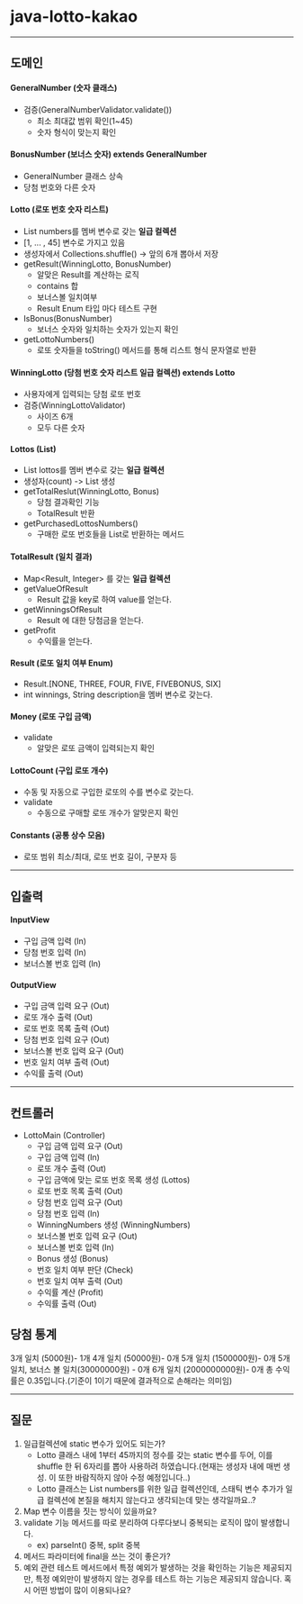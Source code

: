 # java-lotto-kakao
---

## 도메인

#### GeneralNumber (숫자 클래스)

- 검증(GeneralNumberValidator.validate())
    - 최소 최대값 범위 확인(1~45)
    - 숫자 형식이 맞는지 확인

#### BonusNumber (보너스 숫자) extends GeneralNumber

- GeneralNumber 클래스 상속
- 당첨 번호와 다른 숫자

#### Lotto (로또 번호 숫자 리스트)

- List<Integer> numbers를 멤버 변수로 갖는 __일급 컬렉션__
- [1, ... , 45] 변수로 가지고 있음
- 생성자에서 Collections.shuffle() -> 앞의 6개 뽑아서 저장
- getResult(WinningLotto, BonusNumber)
    - 알맞은 Result를 계산하는 로직
    - contains 합
    - 보너스볼 일치여부
    - Result Enum 타입 마다 테스트 구현
- IsBonus(BonusNumber)
    - 보너스 숫자와 일치하는 숫자가 있는지 확인
- getLottoNumbers()
    - 로또 숫자들을 toString() 메서드를 통해 리스트 형식 문자열로 반환

#### WinningLotto (당첨 번호 숫자 리스트 일급 컬렉션) extends Lotto

- 사용자에게 입력되는 당첨 로또 번호
- 검증(WinningLottoValidator)
    - 사이즈 6개
    - 모두 다른 숫자

#### Lottos (List<Lotto>)

- List<Lotto> lottos를 멤버 변수로 갖는 __일급 컬렉션__
- 생성자(count) -> List<Lotto> 생성
- getTotalReslut(WinningLotto, Bonus)
    - 당첨 결과확인 기능
    - TotalResult 반환
- getPurchasedLottosNumbers()
    - 구매한 로또 번호들을 List<String>로 반환하는 메서드

#### TotalResult (일치 결과)

- Map<Result, Integer> 를 갖는 __일급 컬렉션__
- getValueOfResult
    - Result 값을 key로 하여 value를 얻는다.
- getWinningsOfResult
    - Result 에 대한 당첨금을 얻는다.
- getProfit
    - 수익률을 얻는다.

#### Result (로또 일치 여부 Enum)

- Result.[NONE, THREE, FOUR, FIVE, FIVEBONUS, SIX]
- int winnings, String description을 멤버 변수로 갖는다.

#### Money (로또 구입 금액)
- validate
  - 알맞은 로또 금액이 입력되는지 확인

#### LottoCount (구입 로또 개수)
- 수동 및 자동으로 구입한 로또의 수를 변수로 갖는다.
- validate
  - 수동으로 구매할 로또 개수가 알맞은지 확인
#### Constants (공통 상수 모음)

- 로또 범위 최소/최대, 로또 번호 길이, 구분자 등

---

## 입출력

#### InputView

- 구입 금액 입력 (In)
- 당첨 번호 입력 (In)
- 보너스볼 번호 입력 (In)

#### OutputView

- 구입 금액 입력 요구 (Out)
- 로또 개수 출력 (Out)
- 로또 번호 목록 출력 (Out)
- 당첨 번호 입력 요구 (Out)
- 보너스볼 번호 입력 요구 (Out)
- 번호 일치 여부 출력 (Out)
- 수익률 출력 (Out)

---

## 컨트롤러

- LottoMain (Controller)
    - 구입 금액 입력 요구 (Out)
    - 구입 금액 입력 (In)
    - 로또 개수 출력 (Out)
    - 구입 금액에 맞는 로또 번호 목록 생성 (Lottos)
    - 로또 번호 목록 출력 (Out)
    - 당첨 번호 입력 요구 (Out)
    - 당첨 번호 입력 (In)
    - WinningNumbers 생성 (WinningNumbers)
    - 보너스볼 번호 입력 요구 (Out)
    - 보너스볼 번호 입력 (In)
    - Bonus 생성 (Bonus)
    - 번호 일치 여부 판단 (Check)
    - 번호 일치 여부 출력 (Out)
    - 수익률 계산 (Profit)
    - 수익률 출력 (Out)
  

<!--
구입금액을 입력해 주세요.
14000
14개를 구매했습니다.
[8, 21, 23, 41, 42, 43]
[3, 5, 11, 16, 32, 38]
[7, 11, 16, 35, 36, 44]
[1, 8, 11, 31, 41, 42]
[13, 14, 16, 38, 42, 45]
[7, 11, 30, 40, 42, 43]
[2, 13, 22, 32, 38, 45]
[23, 25, 33, 36, 39, 41]
[1, 3, 5, 14, 22, 45]
[5, 9, 38, 41, 43, 44]
[2, 8, 9, 18, 19, 21]
[13, 14, 18, 21, 23, 35]
[17, 21, 29, 37, 42, 45]
[3, 8, 27, 30, 35, 44]

지난 주 당첨 번호를 입력해 주세요.
1, 2, 3, 4, 5, 6
보너스 볼을 입력해 주세요.
7
-->

당첨 통계
---------
3개 일치 (5000원)- 1개
4개 일치 (50000원)- 0개
5개 일치 (1500000원)- 0개
5개 일치, 보너스 볼 일치(30000000원) - 0개
6개 일치 (2000000000원)- 0개
총 수익률은 0.35입니다.(기준이 1이기 때문에 결과적으로 손해라는 의미임)


---

## 질문

1. 일급컬렉션에 static 변수가 있어도 되는가?
    - Lotto 클래스 내에 1부터 45까지의 정수를 갖는 static 변수를 두어, 이를 shuffle 한 뒤 6자리를 뽑아 사용하려 하였습니다.(현재는 생성자 내에 매번 생성. 이 또한 바람직하지 않아 수정
      예정입니다..)
    - Lotto 클래스는 List<Integer> numbers를 위한 일급 컬렉션인데, 스태틱 변수 추가가 일급 컬렉션에 본질을 해치지 않는다고 생각되는데 맞는 생각일까요..?
2. Map 변수 이름을 짓는 방식이 있을까요?
3. validate 기능 메서드를 따로 분리하여 다루다보니 중복되는 로직이 많이 발생합니다.
    - ex) parseInt() 중복, split 중복
4. 메서드 파라미터에 final을 쓰는 것이 좋은가?
5. 예외 관련 테스트 메서드에서 특정 예외가 발생하는 것을 확인하는 기능은 제공되지만, 특정 예외만이 발생하지 않는 경우를 테스트 하는 기능은 제공되지 않습니다. 혹시 어떤 방법이 많이 이용되나요?
